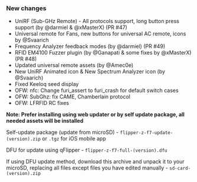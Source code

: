 ### New changes
* UniRF (Sub-GHz Remote) - All protocols support, long button press support (by @darmiel & @xMasterX) (PR #47)
* Universal remote for Fans, new buttons for universal AC remote, icons by @Svaarich
* Frequency Analyzer feedback modes (by @darmiel) (PR #49)
* RFID EM4100 Fuzzer plugin (by @Ganapati & some fixes by @xMasterX) (PR #48)
* Updated universal remote assets (by @Amec0e)
* New UniRF Animated icon & New Spectrum Analyzer icon (by @Svaarich)
* Fixed Keeloq seed display
* OFW: nfc: Change furi_assert to furi_crash for default switch cases
* OFW: SubGhz: fix CAME, Chamberlain protocol
* OFW: LFRFID RC fixes

**Note: Prefer installing using web updater or by self update package, all needed assets will be installed**

Self-update package (update from microSD) - `flipper-z-f7-update-(version).zip` or `.tgz` for iOS mobile app

DFU for update using qFlipper - `flipper-z-f7-full-(version).dfu`

If using DFU update method, download this archive and unpack it to your microSD, replacing all files except files you have edited manually -
`sd-card-(version).zip`

